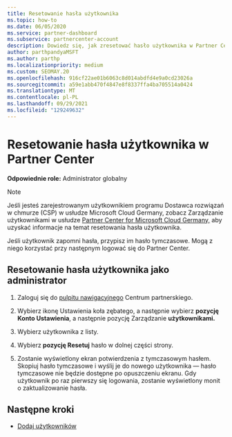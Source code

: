 ```yaml
---
title: Resetowanie hasła użytkownika
ms.topic: how-to
ms.date: 06/05/2020
ms.service: partner-dashboard
ms.subservice: partnercenter-account
description: Dowiedz się, jak zresetować hasło użytkownika w Partner Center. Użytkownicy otrzymają hasło tymczasowe przy następnym zalogowaniu się do Partner Center.
author: parthpandyaMSFT
ms.author: parthp
ms.localizationpriority: medium
ms.custom: SEOMAY.20
ms.openlocfilehash: 916cf22ae01b6063c8d014abdfd4e9a0cd23026a
ms.sourcegitcommit: a59e1abb470f4847e8f8337ffa4ba705514a0424
ms.translationtype: MT
ms.contentlocale: pl-PL
ms.lasthandoff: 09/29/2021
ms.locfileid: "129249632"
---
```

# <a name="reset-a-users-password-in-partner-center"></a>Resetowanie hasła użytkownika w Partner Center

**Odpowiednie role:** Administrator globalny

> [!NOTE]  
> Jeśli jesteś zarejestrowanym użytkownikiem programu Dostawca rozwiązań w chmurze (CSP) w usłudze Microsoft Cloud Germany, zobacz Zarządzanie użytkownikami w usłudze [Partner Center for Microsoft Cloud Germany,](user-management-in-partner-center-for-microsoft-cloud-germany.md) aby uzyskać informacje na temat resetowania hasła użytkownika.

Jeśli użytkownik zapomni hasła, przypisz im hasło tymczasowe. Mogą z niego korzystać przy następnym logować się do Partner Center.

## <a name="reset-a-user-password-as-an-admin"></a>Resetowanie hasła użytkownika jako administrator

1. Zaloguj się do [pulpitu nawigacyjnego](https://partner.microsoft.com/dashboard) Centrum partnerskiego.

2. Wybierz ikonę Ustawienia koła zębatego, a następnie wybierz **pozycję Konto Ustawienia**, a następnie pozycję Zarządzanie **użytkownikami.**

3. Wybierz użytkownika z listy.

4. Wybierz **pozycję Resetuj** hasło w dolnej części strony.

5. Zostanie wyświetlony ekran potwierdzenia z tymczasowym hasłem. Skopiuj hasło tymczasowe i wyślij je do nowego użytkownika — hasło tymczasowe nie będzie dostępne po opuszczeniu ekranu. Gdy użytkownik po raz pierwszy się logowania, zostanie wyświetlony monit o zaktualizowanie hasła.

## <a name="next-steps"></a>Następne kroki

- [Dodaj użytkowników](create-user-accounts-and-set-permissions.md)
